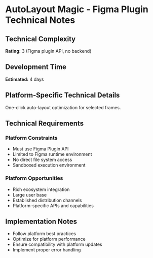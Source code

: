 # AutoLayout Magic - Figma Plugin Technical Notes

## Technical Complexity
**Rating:** 3 (Figma plugin API, no backend)

## Development Time
**Estimated:** 4 days

## Platform-Specific Technical Details
One-click auto-layout optimization for selected frames.

## Technical Requirements

### Platform Constraints
- Must use Figma Plugin API
- Limited to Figma runtime environment
- No direct file system access
- Sandboxed execution environment

### Platform Opportunities
- Rich ecosystem integration
- Large user base
- Established distribution channels
- Platform-specific APIs and capabilities

## Implementation Notes
- Follow platform best practices
- Optimize for platform performance
- Ensure compatibility with platform updates
- Implement proper error handling
